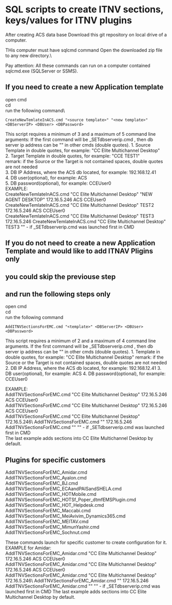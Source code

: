 # SQL scripts to create ITNV sections, keys/values for ITNV plugins

After creating ACS data base
Download this git repository on local drive of a computer.

THis computer must have sqlcmd command
Open the downloaded zip file to any new directory.\

Pay attention: All these commands can run on a computer contained sqlcmd.exe
(SQLServer or SSMS).

## If you need to create a new Application template 
open cmd\
cd <to this dir>\
run the following command\
```
CreateNewTemlateInACS.cmd "<source template>" "<new template>" <DBServerIP> <DBUser> <DBPassword>
```
This script requires a minimum of 3 and a maximum of 5 command line arguments:
If the first command will be _SETdbserverip.cmd <DBServerIP>, 
then db server ip address can be "" in other cmds (double quotes).
	1. Source Template in double quotes, for example: "CC Elite Multichannel Desktop"\
	2. Target Template in double quotes, for example: "CCE TEST1"\
	 	remark: if the Source or the Target is not contained spaces, double quotes are not needed \
	3. DB IP Address, where the ACS db located, for example: 192.168.12.41\
	4. DB user(optional), for example: ACS\
	5. DB password(optional), for example: CCEUser0\
EXAMPLE:\
CreateNewTemlateInACS.cmd "CC Elite Multichannel Desktop" "NEW AGENT DESKTOP" 172.16.5.246 ACS CCEUser0\
CreateNewTemlateInACS.cmd "CC Elite Multichannel Desktop" TEST2 172.16.5.246 ACS CCEUser0\
CreateNewTemlateInACS.cmd "CC Elite Multichannel Desktop" TEST3 172.16.5.246 
CreateNewTemlateInACS.cmd "CC Elite Multichannel Desktop" TEST3 ""  - if _SETdbserverip.cmd was launched first in CMD




## If you do not need to create a new Application Template and would like to add ITNAV Pligins only
## you could skip the previouse step 
## and run the following steps only

open cmd\
cd <to this dir>\
run the following command
```
AddITNVSectionsForEMC.cmd "<template>" <DBServerIP> <DBUser> <DBPassword>
```
This script requires a minimum of 2 and a maximum of 4 command line arguments. 
If the first command will be _SETdbserverip.cmd <DBServerIP>, 
then db server ip address can be "" in other cmds (double quotes).
	1. Template in double quotes, for example: "CC Elite Multichannel Desktop"
	 	remark: if the Source or the Target is not contained spaces, double quotes are not needed 
	2. DB IP Address, where the ACS db located, for example: 192.168.12.41
	3. DB user(optional), for example: ACS
	4. DB password(optional), for example: CCEUser0
	
EXAMPLE:\
AddITNVSectionsForEMC.cmd "CC Elite Multichannel Desktop" 172.16.5.246 ACS CCEUser0\
AddITNVSectionsForEMC.cmd "CC Elite Multichannel Desktop" 172.16.5.246 ACS CCEUser0\
AddITNVSectionsForEMC.cmd "CC Elite Multichannel Desktop" 172.16.5.246\ 
AddITNVSectionsForEMC.cmd "" 172.16.5.246\
AddITNVSectionsForEMC.cmd "" ""  - if _SETdbserverip.cmd was launched first in CMD\
The last example adds sections into CC Elite Multichannel Desktop by default.

## Plugins for  specific customers

AddITNVSectionsForEMC_Amidar.cmd\
AddITNVSectionsForEMC_Ayalon.cmd\
AddITNVSectionsForEMC_BJ.cmd\
AddITNVSectionsForEMC_ECAandPAISandSHELA.cmd\
AddITNVSectionsForEMC_HOTMobile.cmd\
AddITNVSectionsForEMC_HOTSf_Poper_dtmfEMSPlugin.cmd\
AddITNVSectionsForEMC_HOT_Helpdesk.cmd\
AddITNVSectionsForEMC_Maccabi.cmd\
AddITNVSectionsForEMC_MeiAvivim_Dynamics365.cmd\
AddITNVSectionsForEMC_MEITAV.cmd\
AddITNVSectionsForEMC_MimunYashir.cmd\
AddITNVSectionsForEMC_Sochnut.cmd

These commands launch for specific customer to create configuration for it.
EXAMPLE for Amidar:\
AddITNVSectionsForEMC_Amidar.cmd "CC Elite Multichannel Desktop" 172.16.5.246 ACS CCEUser0\
AddITNVSectionsForEMC_Amidar.cmd "CC Elite Multichannel Desktop" 172.16.5.246 ACS CCEUser0\
AddITNVSectionsForEMC_Amidar.cmd "CC Elite Multichannel Desktop" 172.16.5.246\ 
AddITNVSectionsForEMC_Amidar.cmd "" 172.16.5.246\
AddITNVSectionsForEMC_Amidar.cmd "" "" - if _SETdbserverip.cmd was launched first in CMD
The last example adds sections into CC Elite Multichannel Desktop by default. 